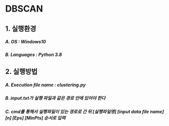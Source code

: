 # DBSCAN
## 1.	실행환경
##### A.	OS : Windows10
##### B.	Languages : Python 3.8

## 2.	실행방법
##### A.	Execution file name : clustering.py
##### B.	input.txt가 실행 파일과 같은 경로 안에 있어야 한다
##### C.	cmd를 통해서 실행파일이 있는 경로로 간 뒤 [실행파일명] [input data file name] [n] [Eps] [MinPts] 순서로 입력
